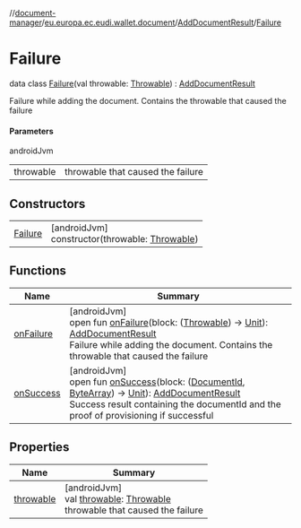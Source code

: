//[document-manager](../../../../index.md)/[eu.europa.ec.eudi.wallet.document](../../index.md)/[AddDocumentResult](../index.md)/[Failure](index.md)

# Failure

data class [Failure](index.md)(val throwable: [Throwable](https://kotlinlang.org/api/latest/jvm/stdlib/kotlin/-throwable/index.html)) : [AddDocumentResult](../index.md)

Failure while adding the document. Contains the throwable that caused the failure

#### Parameters

androidJvm

|           |                                   |
|-----------|-----------------------------------|
| throwable | throwable that caused the failure |

## Constructors

|                        |                                                                                                                                |
|------------------------|--------------------------------------------------------------------------------------------------------------------------------|
| [Failure](-failure.md) | [androidJvm]<br>constructor(throwable: [Throwable](https://kotlinlang.org/api/latest/jvm/stdlib/kotlin/-throwable/index.html)) |

## Functions

| Name                          | Summary                                                                                                                                                                                                                                                                                                                                                                                                                                 |
|-------------------------------|-----------------------------------------------------------------------------------------------------------------------------------------------------------------------------------------------------------------------------------------------------------------------------------------------------------------------------------------------------------------------------------------------------------------------------------------|
| [onFailure](../on-failure.md) | [androidJvm]<br>open fun [onFailure](../on-failure.md)(block: ([Throwable](https://kotlinlang.org/api/latest/jvm/stdlib/kotlin/-throwable/index.html)) -&gt; [Unit](https://kotlinlang.org/api/latest/jvm/stdlib/kotlin/-unit/index.html)): [AddDocumentResult](../index.md)<br>Failure while adding the document. Contains the throwable that caused the failure                                                                       |
| [onSuccess](../on-success.md) | [androidJvm]<br>open fun [onSuccess](../on-success.md)(block: ([DocumentId](../../index.md#659369697%2FClasslikes%2F1351694608), [ByteArray](https://kotlinlang.org/api/latest/jvm/stdlib/kotlin/-byte-array/index.html)) -&gt; [Unit](https://kotlinlang.org/api/latest/jvm/stdlib/kotlin/-unit/index.html)): [AddDocumentResult](../index.md)<br>Success result containing the documentId and the proof of provisioning if successful |

## Properties

| Name                      | Summary                                                                                                                                                                    |
|---------------------------|----------------------------------------------------------------------------------------------------------------------------------------------------------------------------|
| [throwable](throwable.md) | [androidJvm]<br>val [throwable](throwable.md): [Throwable](https://kotlinlang.org/api/latest/jvm/stdlib/kotlin/-throwable/index.html)<br>throwable that caused the failure |

